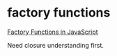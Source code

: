 # factory functions

[Factory Functions in JavaScript](https://www.youtube.com/watch?v=ImwrezYhw4w)

Need closure understanding first.
